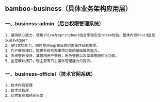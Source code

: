 ## bamboo-business（具体业务架构应用层）

### 一、business-admin（后台权限管理系统）
    1、基础核心能力，使用shiro与springboot结合来做安全token校验。整体内嵌druid监控以及swagger 
    2、API文档能力，同时使用aop做日志切面操作日志管理。
    3、门户模块接口，提供系统代办事项功能的基础操作能力。
    4、系统管理模块，其氛围用户管理，角色管理以及菜单管理相关功能。
    5、监控模块接口，现主要有日志操作管理能力的提供。
### 一、business-official（技术官网系统）
    1、技术内容管理
    2、技术文档库
    3、优秀案例和经验分享
